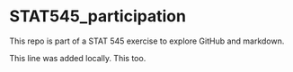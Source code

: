 # STAT545_participation

This repo is part of a STAT 545 exercise to explore GitHub and markdown.

This line was added locally.
This too.
